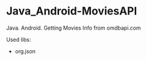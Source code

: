 # Java_Android-MoviesAPI
Java. Android. Getting Movies Info from omdbapi.com

Used libs:
- org.json

